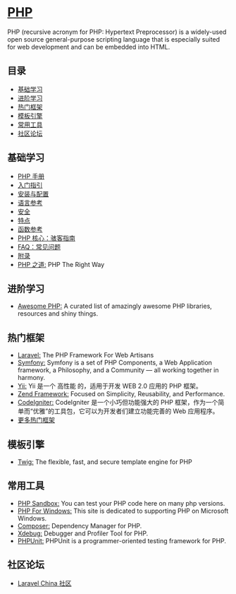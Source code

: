 # [PHP](https://openset.github.io/PHP/)
PHP (recursive acronym for PHP: Hypertext Preprocessor) is a widely-used open source general-purpose scripting language that is especially suited for web development and can be embedded into HTML.

## 目录
  - [基础学习](#基础学习)
  - [进阶学习](#进阶学习)
  - [热门框架](#热门框架)
  - [模板引擎](#模板引擎)
  - [常用工具](#常用工具)
  - [社区论坛](#社区论坛)

## 基础学习
  - [PHP 手册](http://php.net/manual/zh/)
  - [入门指引](http://php.net/manual/zh/getting-started.php)
  - [安装与配置](http://php.net/manual/zh/install.php)
  - [语言参考](http://php.net/manual/zh/langref.php)
  - [安全](http://php.net/manual/zh/security.php)
  - [特点](http://php.net/manual/zh/features.php)
  - [函数参考](http://php.net/manual/zh/funcref.php)
  - [PHP 核心：骇客指南](http://php.net/manual/zh/internals2.php)
  - [FAQ：常见问题](http://php.net/manual/zh/faq.php)
  - [附录](http://php.net/manual/zh/appendices.php)
  - [PHP 之道:](http://www.phptherightway.com/) PHP The Right Way

## 进阶学习
  - [Awesome PHP:](https://openset.github.io/awesome-php/) A curated list of amazingly awesome PHP libraries, resources and shiny things.

## 热门框架
  - [Laravel:](https://laravel.com/) The PHP Framework For Web Artisans
  - [Symfony:](http://symfony.com/) Symfony is a set of PHP Components, a Web Application framework, a Philosophy, and a Community — all working together in harmony.
  - [Yii:](http://www.yiiframework.com/) Yii 是一个 高性能 的，适用于开发 WEB 2.0 应用的 PHP 框架。
  - [Zend Framework:](https://framework.zend.com/) Focused on Simplicity, Reusability, and Performance.
  - [CodeIgniter:](https://codeigniter.org.cn/) CodeIgniter 是一个小巧但功能强大的 PHP 框架，作为一个简单而“优雅”的工具包，它可以为开发者们建立功能完善的 Web 应用程序。
  - [更多热门框架](https://github.com/codeguy/php-the-right-way/wiki/Frameworks)

## 模板引擎
  - [Twig:](https://twig.symfony.com/) The flexible, fast, and secure template engine for PHP

## 常用工具
  - [PHP Sandbox:](http://sandbox.onlinephpfunctions.com/) You can test your PHP code here on many php versions.
  - [PHP For Windows:](http://windows.php.net/) This site is dedicated to supporting PHP on Microsoft Windows.
  - [Composer:](http://sandbox.onlinephpfunctions.com/) Dependency Manager for PHP.
  - [Xdebug:](https://xdebug.org/) Debugger and Profiler Tool for PHP.
  - [PHPUnit:](http://sandbox.onlinephpfunctions.com/) PHPUnit is a programmer-oriented testing framework for PHP.

## 社区论坛
  - [Laravel China 社区](https://laravel-china.org/)
